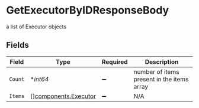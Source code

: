 # GetExecutorByIDResponseBody

a list of Executor objects


## Fields

| Field                                                        | Type                                                         | Required                                                     | Description                                                  |
| ------------------------------------------------------------ | ------------------------------------------------------------ | ------------------------------------------------------------ | ------------------------------------------------------------ |
| `Count`                                                      | **int64*                                                     | :heavy_minus_sign:                                           | number of items present in the items array                   |
| `Items`                                                      | [][components.Executor](../../models/components/executor.md) | :heavy_minus_sign:                                           | N/A                                                          |